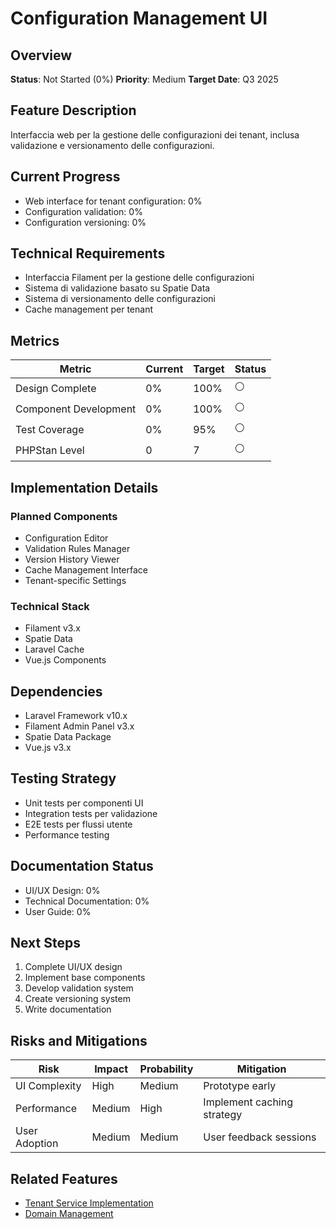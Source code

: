 # Configuration Management UI

## Overview
**Status**: Not Started (0%)
**Priority**: Medium
**Target Date**: Q3 2025

## Feature Description
Interfaccia web per la gestione delle configurazioni dei tenant, inclusa validazione e versionamento delle configurazioni.

## Current Progress
- Web interface for tenant configuration: 0%
- Configuration validation: 0%
- Configuration versioning: 0%

## Technical Requirements
- Interfaccia Filament per la gestione delle configurazioni
- Sistema di validazione basato su Spatie Data
- Sistema di versionamento delle configurazioni
- Cache management per tenant

## Metrics
| Metric | Current | Target | Status |
|--------|---------|---------|---------|
| Design Complete | 0% | 100% | ⚪ |
| Component Development | 0% | 100% | ⚪ |
| Test Coverage | 0% | 95% | ⚪ |
| PHPStan Level | 0 | 7 | ⚪ |

## Implementation Details
### Planned Components
- Configuration Editor
- Validation Rules Manager
- Version History Viewer
- Cache Management Interface
- Tenant-specific Settings

### Technical Stack
- Filament v3.x
- Spatie Data
- Laravel Cache
- Vue.js Components

## Dependencies
- Laravel Framework v10.x
- Filament Admin Panel v3.x
- Spatie Data Package
- Vue.js v3.x

## Testing Strategy
- Unit tests per componenti UI
- Integration tests per validazione
- E2E tests per flussi utente
- Performance testing

## Documentation Status
- UI/UX Design: 0%
- Technical Documentation: 0%
- User Guide: 0%

## Next Steps
1. Complete UI/UX design
2. Implement base components
3. Develop validation system
4. Create versioning system
5. Write documentation

## Risks and Mitigations
| Risk | Impact | Probability | Mitigation |
|------|---------|-------------|------------|
| UI Complexity | High | Medium | Prototype early |
| Performance | Medium | High | Implement caching strategy |
| User Adoption | Medium | Medium | User feedback sessions |

## Related Features
- [Tenant Service Implementation](./tenant-service-implementation.md)
- [Domain Management](./domain-management.md) 